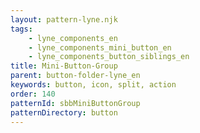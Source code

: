 ```yaml
---
layout: pattern-lyne.njk
tags: 
    - lyne_components_en
    - lyne_components_mini_button_en
    - lyne_components_button_siblings_en
title: Mini-Button-Group
parent: button-folder-lyne_en
keywords: button, icon, split, action
order: 140
patternId: sbbMiniButtonGroup
patternDirectory: button
---
```

